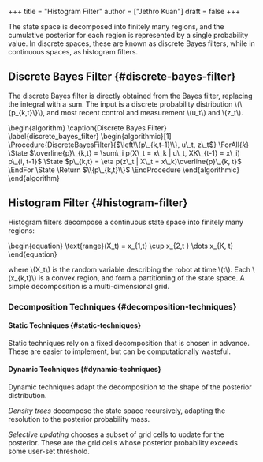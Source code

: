 +++
title = "Histogram Filter"
author = ["Jethro Kuan"]
draft = false
+++

The state space is decomposed into finitely many regions, and the
cumulative posterior for each region is represented by a single
probability value. In discrete spaces, these are known as discrete
Bayes filters, while in continuous spaces, as histogram filters.

## Discrete Bayes Filter {#discrete-bayes-filter}

The discrete Bayes filter is directly obtained from the Bayes filter,
replacing the integral with a sum. The input is a discrete probability
distribution \\(\\{p\_{k,t}\\}\\), and most recent control and measurement
\\(u_t\\) and \\(z_t\\).

\begin{algorithm}
\caption{Discrete Bayes Filter}
\label{discrete_bayes_filter}
\begin{algorithmic}[1]
\Procedure{DiscreteBayesFilter}{$\left\\{p\_{k,t-1}\\}, u\_t, z\_t$}
\ForAll{$k$}
\State $\overline{p}\_{k,t} = \sum\_i p(X\_t = x\_k | u\_t, XK\_{t-1} =
    x\_i) p\_{i, t-1}$
\State $p\_{k,t} = \eta p(z\_t | X\_t = x\_k)\overline{p}\_{k, t}$
\EndFor
\State \Return $\\{p\_{k,t}\\}$
\EndProcedure
\end{algorithmic}
\end{algorithm}

## Histogram Filter {#histogram-filter}

Histogram filters decompose a continuous state space into finitely
many regions:

\begin{equation}
\text{range}(X_t) = x\_{1,t} \cup x\_{2,t } \dots x\_{K, t}
\end{equation}

where \\(X_t\\) is the random variable describing the robot at time \\(t\\).
Each \\(x\_{k,t}\\) is a convex region, and form a partitioning of the
state space. A simple decomposition is a multi-dimensional grid.

### Decomposition Techniques {#decomposition-techniques}

#### Static Techniques {#static-techniques}

Static techniques rely on a fixed decomposition that is chosen in
advance. These are easier to implement, but can be computationally wasteful.

#### Dynamic Techniques {#dynamic-techniques}

Dynamic techniques adapt the decomposition to the shape of the
posterior distribution.

_Density trees_ decompose the state space recursively, adapting the
resolution to the posterior probability mass.

_Selective updating_ chooses a subset of grid cells to update for the
posterior. These are the grid cells whose posterior probability
exceeds some user-set threshold.
